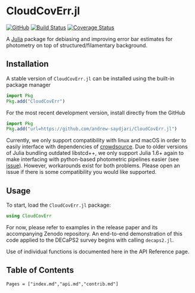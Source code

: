 # CloudCovErr.jl

[![GitHub](https://img.shields.io/badge/Code-GitHub-black.svg)](https://github.com/andrew-saydjari/CloudCovErr.jl)
[![Build Status](https://github.com/andrew-saydjari/CloudCovErr.jl/workflows/Unit%20test/badge.svg)](https://github.com/andrew-saydjari/CloudCovErr.jl/actions)
[![Coverage Status](https://codecov.io/github/andrew-saydjari/CloudCovErr.jl/coverage.svg?branch=main)](https://codecov.io/github/andrew-saydjari/CloudCovErr.jl?branch=main)

A [Julia](http://julialang.org) package for debiasing and improving error bar estimates for photometry on top of structured/filamentary background.

## Installation

A stable version of `CloudCovErr.jl` can be installed using the built-in package manager

```julia
import Pkg
Pkg.add("CloudCovErr")
```


For the most recent development version, install directly from the GitHub

```julia
import Pkg
Pkg.add("url=https://github.com/andrew-saydjari/CloudCovErr.jl")
```

Currently, we only support compatibility with linux and macOS in order to easily interface with dependencies of [crowdsource](https://github.com/schlafly/crowdsource). Due to older versions of Julia bundling outdated libstcd++, we only support Julia 1.6+ again to make interfacing with python-based photometric pipelines easier (see [issue](https://github.com/JuliaLang/julia/issues/34276)). However, workarounds exist for both problems. Please open an issue if there is some compatibility you would like supported.  

## Usage

To start, load the `CloudCovErr.jl` package:

```julia
using CloudCovErr
```

For now, please refer to examples in the release paper and its accompanying Zenodo repository. An end-to-end demonstration of this code applied to the DECaPS2 survey begins with calling `decaps2.jl`.

Use of individual functions is documented here in the API Reference page.

## Table of Contents

```@contents
Pages = ["index.md","api.md","contrib.md"]
```
